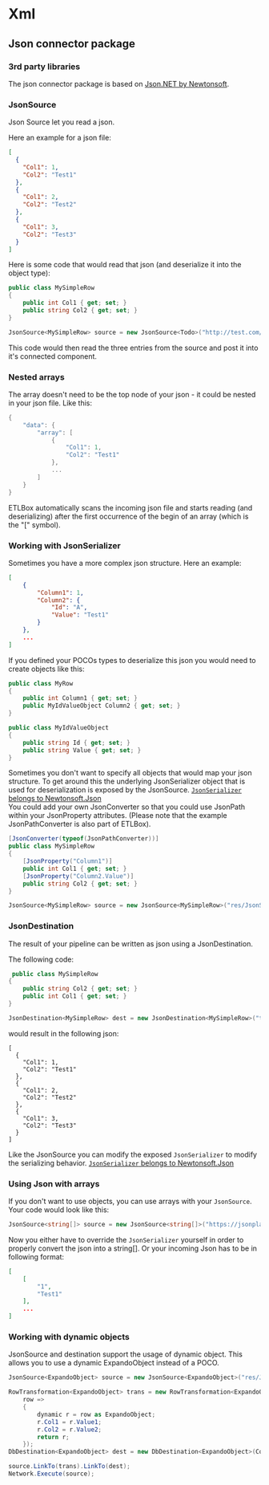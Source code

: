 ﻿# Xml

## Json connector package

### 3rd party libraries

The json connector package is based on [Json.NET by Newtonsoft](https://www.newtonsoft.com/json).

### JsonSource

Json Source let you read a json. 

Here an example for a json file:

```json
[
  {
    "Col1": 1,
    "Col2": "Test1"
  },
  {
    "Col1": 2,
    "Col2": "Test2"
  },
  {
    "Col1": 3,
    "Col2": "Test3"
  }
]
```

Here is some code that would read that json (and deserialize it into the object type):

```C#
public class MySimpleRow
{
    public int Col1 { get; set; }
    public string Col2 { get; set; }
}

JsonSource<MySimpleRow> source = new JsonSource<Todo>("http://test.com/");
```
This code would then read the three entries from the source and post it into it's connected component.

### Nested arrays

The array doesn't need to be the top node of your json - it could be nested in your json file. 
Like this:
```C#
{
    "data": {
        "array": [
            {
                "Col1": 1,
                "Col2": "Test1"
            },
            ...
        ]
    }
}
```

ETLBox automatically scans the incoming json file and starts reading (and deserializing) after the 
first occurrence of the begin of an array (which is the "[" symbol).

### Working with JsonSerializer

Sometimes you have a more complex json structure. Here an example:

```json
[
    {
        "Column1": 1,
        "Column2": {
            "Id": "A",
            "Value": "Test1"
        }
    },
    ...
]
```

If you defined your POCOs types to deserialize this json you would need to create objects like this:

```C#
public class MyRow
{
    public int Column1 { get; set; }
    public MyIdValueObject Column2 { get; set; }
}

public class MyIdValueObject
{
    public string Id { get; set; }
    public string Value { get; set; }
}
```

Sometimes you don't want to specify all objects that would map your json structure. To get around 
this the underlying JsonSerializer object that is used for deserialization
is exposed by the JsonSource. [`JsonSerializer` belongs to Newtonsoft.Json](https://www.newtonsoft.com/json/help/html/SerializingJSON.htm)  
You could add your own JsonConverter so that you could use JsonPath within your JsonProperty attributes. 
(Please note that the example JsonPathConverter is also part of ETLBox).

```C#
[JsonConverter(typeof(JsonPathConverter))]
public class MySimpleRow
{
    [JsonProperty("Column1")]
    public int Col1 { get; set; }
    [JsonProperty("Column2.Value")]
    public string Col2 { get; set; }
}

JsonSource<MySimpleRow> source = new JsonSource<MySimpleRow>("res/JsonSource/NestedData.json", ResourceType.File);
``` 

### JsonDestination

The result of your pipeline can be written as json using a JsonDestination. 

The following code:

```C#
 public class MySimpleRow
{
    public string Col2 { get; set; }
    public int Col1 { get; set; }
}

JsonDestination<MySimpleRow> dest = new JsonDestination<MySimpleRow>("test.json", ResourceType.File);
```

would result in the following json:

```
[
  {
    "Col1": 1,
    "Col2": "Test1"
  },
  {
    "Col1": 2,
    "Col2": "Test2"
  },
  {
    "Col1": 3,
    "Col2": "Test3"
  }
]
```

Like the JsonSource you can modify the exposed `JsonSerializer` to modify the serializing behavior.
[`JsonSerializer` belongs to Newtonsoft.Json](https://www.newtonsoft.com/json/help/html/SerializingJSON.htm)  

### Using Json with arrays

If you don't want to use objects, you can use arrays with your  `JsonSource`. Your code would look like this:

```C#
JsonSource<string[]> source = new JsonSource<string[]>("https://jsonplaceholder.typicode.com/todos");
```

Now you either have to override the `JsonSerializer` yourself in order to properly convert the json into a string[].
Or your incoming Json has to be in following format:

```Json
[
    [
        "1",
        "Test1"
    ],
    ...
]
```


### Working with dynamic objects

JsonSource and destination support the usage of dynamic object. This allows you to use
a dynamic ExpandoObject instead of a POCO. 

```C#
JsonSource<ExpandoObject> source = new JsonSource<ExpandoObject>("res/JsonSource/TwoColumnsDifferentNames.json", ResourceType.File);

RowTransformation<ExpandoObject> trans = new RowTransformation<ExpandoObject>(
    row =>
    {
        dynamic r = row as ExpandoObject;
        r.Col1 = r.Value1;
        r.Col2 = r.Value2;
        return r;
    });
DbDestination<ExpandoObject> dest = new DbDestination<ExpandoObject>(Connection, "DynamicJson");

source.LinkTo(trans).LinkTo(dest);
Network.Execute(source);
```